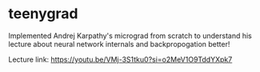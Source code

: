 # teenygrad

Implemented Andrej Karpathy's micrograd from scratch to understand his lecture about neural network internals and backpropogation better!

Lecture link: https://youtu.be/VMj-3S1tku0?si=o2MeV1O9TddYXpk7